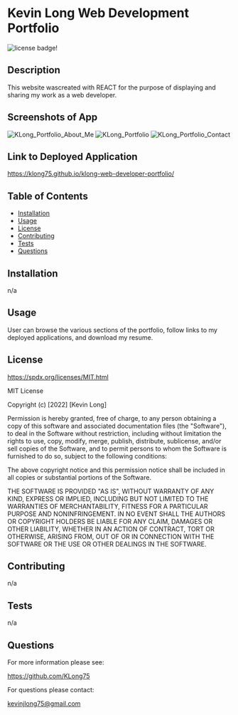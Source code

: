 # Kevin Long Web Development Portfolio

![license badge!](https://img.shields.io/badge/license-MIT-blue)

## Description
This website wascreated with REACT for the purpose of displaying and sharing my work as a web developer.

## Screenshots of App
![KLong_Portfolio_About_Me](https://user-images.githubusercontent.com/98487770/177222235-3518b400-aee6-40bd-9ce9-2bb8fcc878b1.png)
![KLong_Portfolio](https://user-images.githubusercontent.com/98487770/177222243-fb5acafc-aa1f-42ca-a9d7-b14f4568adff.png)
![KLong_Portfolio_Contact](https://user-images.githubusercontent.com/98487770/177222247-6e91c5db-521a-4b90-bc6c-8138072d077e.png)

## Link to Deployed Application
https://klong75.github.io/klong-web-developer-portfolio/

## Table of Contents
- [Installation](#installation)
- [Usage](#usage)
- [License](#license)
- [Contributing](#contributing)
- [Tests](#tests)
- [Questions](#questions)
    
## Installation
n/a

## Usage
User can browse the various sections of the portfolio, follow links to my deployed applications, and download my resume.

## License
https://spdx.org/licenses/MIT.html

MIT License

Copyright (c) [2022] [Kevin Long]
    
Permission is hereby granted, free of charge, to any person obtaining a copy
of this software and associated documentation files (the "Software"), to deal
in the Software without restriction, including without limitation the rights
to use, copy, modify, merge, publish, distribute, sublicense, and/or sell
copies of the Software, and to permit persons to whom the Software is
furnished to do so, subject to the following conditions:
    
The above copyright notice and this permission notice shall be included in all
copies or substantial portions of the Software.
    
THE SOFTWARE IS PROVIDED "AS IS", WITHOUT WARRANTY OF ANY KIND, EXPRESS OR
IMPLIED, INCLUDING BUT NOT LIMITED TO THE WARRANTIES OF MERCHANTABILITY,
FITNESS FOR A PARTICULAR PURPOSE AND NONINFRINGEMENT. IN NO EVENT SHALL THE
AUTHORS OR COPYRIGHT HOLDERS BE LIABLE FOR ANY CLAIM, DAMAGES OR OTHER
LIABILITY, WHETHER IN AN ACTION OF CONTRACT, TORT OR OTHERWISE, ARISING FROM,
OUT OF OR IN CONNECTION WITH THE SOFTWARE OR THE USE OR OTHER DEALINGS IN THE
SOFTWARE.

## Contributing
n/a

## Tests
n/a

## Questions

For more information please see:

https://github.com/KLong75

For questions please contact:

[kevinjlong75@gmail.com](mailto:kevinjlong75@gmail.com)
